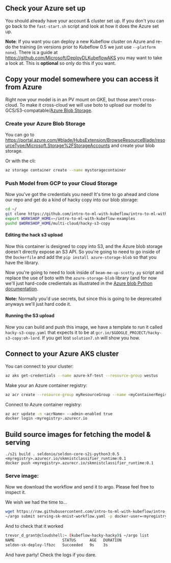 

## Check your Azure set up

You should already have your account & cluster set up.
If you don't you can go back to the `fast-start.sh` script and look at how it does the Azure set up.


**Note**: If you want you can deploy a new Kubeflow cluster on Azure and re-do the training (in versions prior to Kubeflow 0.5 we just use `--platform none`).
There is a guide at https://github.com/Microsoft/DeployDLKubeflowAKS you may want to take a look at. This is **optional** so only do this if you want.




## Copy your model somewhere you can access it from Azure

Right now your model is in an PV mount on GKE, but those aren't cross-cloud.
To make it cross-cloud we will use boto to upload our model to GCS/S3-compatable/[Azure Blob Storage](https://azure.microsoft.com/en-gb/services/storage/blobs/).

### Create your Azure Blob Storage

You can go to https://portal.azure.com/#blade/HubsExtension/BrowseResourceBlade/resourceType/Microsoft.Storage%2FStorageAccounts and create your blob storage.

Or with the cli:

```bash
az storage container create --name mystoragecontainer
```
### Push Model from GCP to your Cloud Storage

Now you've got the credentials you need! It's time to go ahead and clone our repo and get do a kind of hacky copy into our blob storage:

```bash
cd ~/
git clone https://github.com/intro-to-ml-with-kubeflow/intro-to-ml-with-kubeflow-examples.git
export WORKSHOP_HOME=~/intro-to-ml-with-kubeflow-examples
pushd $WORKSHOP_HOME/multi-cloud/hacky-s3-copy
```

#### Editing the hack s3 upload

Now this container is designed to copy into S3, and the Azure blob storage doesn't directly expose an S3 API. So you're going to need to go inside of the `Dockerfile` and add the `pip install azure-storage-blob` so that you have the library.

Now you're going to need to look inside of `beam-me-up-scotty.py` script and replace the use of boto with the `azure-storage-blob` library (and for now we'll just hard-code credientals as illustrated in the [Azure blob Python documentation](https://docs.microsoft.com/en-us/azure/storage/blobs/storage-quickstart-blobs-python).

**Note:** Normally you'd use secrets, but since this is going to be deprecated anyways we'll just hard code it.

#### Running the S3 upload


Now you can build and push this image, we have a template to run it called `hacky-s3-copy.yaml` that expects it to be at `gcr.io/$GOOGLE_PROJECT/hacky-s3-copy:oh-lord`.
If you get lost `solution7.sh` will show you how.


## Connect to your Azure AKS cluster

You can connect to your cluster:

```bash
az aks get-credentials --name azure-kf-test --resource-group westus
```

Make your an Azure container registry:
```bash
az acr create --resource-group myResourceGroup --name <myContainerRegistry> --sku Basic
```

Connect to Azure container registry:

```bash
az acr update -n <acrName> --admin-enabled true
docker login <myregistry>.azurecr.io
```

## Build source images for fetching the model & serving

```
./s2i build . seldonio/seldon-core-s2i-python3:0.5 <myregistry>.azurecr.io/skmnistclassifier_runtime:0.1
docker push <myregistry>.azurecr.io/skmnistclassifier_runtime:0.1
```

### Serve image:

Now we download the workflow and send it to argo. Please feel free to inspect it.

We wish we had the time to...

```bash
wget https://raw.githubusercontent.com/intro-to-ml-with-kubeflow/intro-to-ml-with-kubeflow-examples/master/multi-cloud/ibm/serving/serving-sk-mnist-workflow.yaml
~/argo submit serving-sk-mnist-workflow.yaml -p docker-user=<myregistry>.azurecr.io/ -p deploy-model=true --serviceaccount seldon
```

And to check that it worked
```bash
trevor_d_grant@cloudshell:~ (kubeflow-hacky-hacky)$ ~/argo list
NAME                     STATUS      AGE   DURATION
seldon-sk-deploy-lfbzc   Succeeded   9s    3s
```

And have party! Check the logs if you dare.

